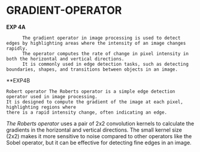 # GRADIENT-OPERATOR

**EXP 4A**
          
          The gradient operator in image processing is used to detect edges by highlighting areas where the intensity of an image changes rapidly.
          The operator computes the rate of change in pixel intensity in both the horizontal and vertical directions. 
          It is commonly used in edge detection tasks, such as detecting boundaries, shapes, and transitions between objects in an image.

**EXP4B

    Robert operator The Roberts operator is a simple edge detection operator used in image processing.
    It is designed to compute the gradient of the image at each pixel, highlighting regions where    
    there is a rapid intensity change, often indicating an edge.


*The Roberts operator* uses a pair of 2x2 convolution kernels to calculate the gradients in the horizontal and vertical directions. 
The small kernel size (2x2) makes it more sensitive to noise compared to other operators like the Sobel operator,
but it can be effective for detecting fine edges in an image.
